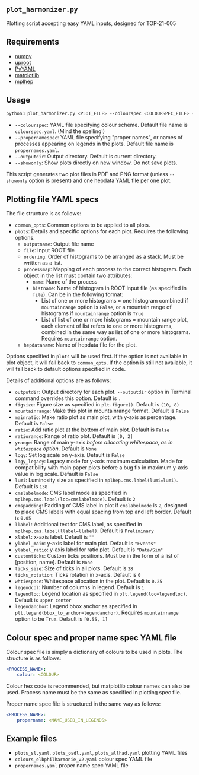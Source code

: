 `plot_harmonizer.py`
---
Plotting script accepting easy YAML inputs, designed for TOP-21-005

## Requirements
- [numpy](https://numpy.org/)
- [uproot](https://github.com/scikit-hep/uproot5)
- [PyYAML](https://pyyaml.org/wiki/PyYAMLDocumentation)
- [matplotlib](https://matplotlib.org/)
- [mplhep](https://github.com/scikit-hep/mplhep)

## Usage
```bash
python3 plot_harmonizer.py <PLOT_FILE> --colourspec <COLOURSPEC_FILE> --propernamespec --outputdir <OUTPUT_DIR> --showonly
```
- `--colourspec`: YAML file specifying colour scheme. Default file name is `colourspec.yaml`. (Mind the spelling!)
- `--propernamespec`: YAML file specifying "proper names", or names of processes appearing on legends in the plots. Default file name is `propernames.yaml`.
- `--outputdir`: Output directory. Default is current directory.
- `--showonly`: Show plots directly on new window. Do not save plots.

This script generates two plot files in PDF and PNG format (unless `--showonly` option is present) and one hepdata YAML file per one plot.

## Plotting file YAML specs
The file structure is as follows:
- `common_opts`: Common options to be applied to all plots.
- `plots`: Details and specific options for each plot. Requires the following options.
    - `outputname`: Output file name
    - `file`: Input ROOT file
    - `ordering`: Order of histograms to be arranged as a stack. Must be written as a list.
    - `processmap`: Mapping of each process to the correct histogram. Each object in the list must contain two attributes:
        - `name`: Name of the process
        - `histname`: Name of histogram in ROOT input file (as specified in `file`). Can be in the following format:
            - List of one or more histograms = one histogram combined if `mountainrange` option is `False`, or a mountain range of histograms if `mountainrange` option is `True`
            - List of list of one or more histograms = mountain range plot, each element of list refers to one or more histograms, combined in the same way as list of one or more histograms. Requires `mountainrange` option.
    - `hepdataname`: Name of hepdata file for the plot.

Options specified in `plots` will be used first. If the option is not available in plot object, it will fall back to `common_opts`. If the option is still not available, it will fall back to default options specified in code. 

Details of additional options are as follows:
- `outputdir`: Output directory for each plot. `--outputdir` option in Terminal command overrides this option. Default is `.`
- `figsize`: Figure size as specified in `plt.figure()`. Default is `(10, 8)`
- `mountainrange`: Make this plot in mountainrange format. Default is `False`
- `mainratio`: Make ratio plot as main plot, with y-axis as percentage. Default is `False`
- `ratio`: Add ratio plot at the bottom of main plot. Default is `False`
- `ratiorange`: Range of ratio plot. Default is `[0, 2]`
- `yrange`: Range of main y-axis _before allocating whitespace, as in `whitespace` option_. Default is `None`
- `logy`: Set log scale on y-axis. Default is `False`
- `logy_legacy`: Legacy mode for y-axis maximum calculation. Made for compatibility with main paper plots before a bug fix in maximum y-axis value in log scale. Default is `False`
- `lumi`: Luminosity size as specified in `mplhep.cms.label(lumi=lumi)`. Default is `138`
- `cmslabelmode`: CMS label mode as specified in `mplhep.cms.label(loc=cmslabelmode)`. Default is `2`
- `cmspadding`: Padding of CMS label in plot if `cmslabelmode` is `2`, designed to place CMS labels with equal spacing from top and left border. Default is `0.05`
- `llabel`: Additional text for CMS label, as specified in `mplhep.cms.label(llabel=llabel)`. Default is `Preliminary`
- `xlabel`: x-axis label. Default is `""`
- `ylabel_main`: y-axis label for main plot. Default is `"Events"`
- `ylabel_ratio`: y-axis label for ratio plot. Default is `"Data/Sim"`
- `customticks`: Custom ticks positions. Must be in the form of a list of [position, name]. Default is `None`
- `ticks_size`: Size of ticks in all plots. Default is `28`
- `ticks_rotation`: Ticks rotation in x-axis. Default is `0`
- `whtiespace`: Whitespace allocation in the plot. Default is `0.25`
- `legendcol`: Number of columns in legend. Default is `1`
- `legendloc`: Legend location as specified in `plt.legend(loc=legendloc)`. Default is `upper center`
- `legendanchor`: Legend bbox anchor as specified in `plt.legend(bbox_to_anchor=legendanchor)`. Requires `mountainrange` option to be `True`. Default is `[0.55, 1]`

## Colour spec and proper name spec YAML file
Colour spec file is simply a dictionary of colours to be used in plots. The structure is as follows:
```yaml
<PROCESS_NAME>:
    colour: <COLOUR>
```
Colour hex code is recommended, but matplotlib colour names can also be used. Process name must be the same as specified in plotting spec file.

Proper name spec file is structured in the same way as follows:
```yaml
<PROCESS_NAME>:
    propername: <NAME_USED_IN_LEGENDS>
```

## Example files
- `plots_sl.yaml`, `plots_osdl.yaml`, `plots_allhad.yaml` plotting YAML files
- `colours_elbphilharmonie_v2.yaml` colour spec YAML file
- `propernames.yaml` proper name spec YAML file